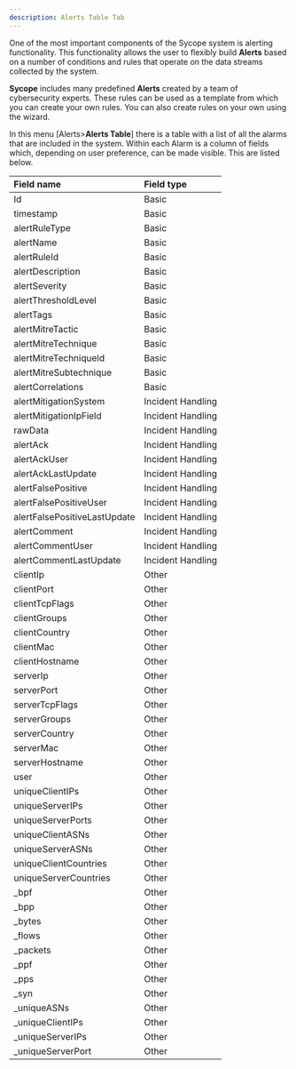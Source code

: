 ```yaml
---
description: Alerts Table Tab
---
```




One of the most important components of the Sycope system is alerting functionality. This functionality allows the user to flexibly build **Alerts** based on a number of conditions and rules that operate on the data streams collected by the system.

**Sycope** includes many predefined **Alerts** created by a team of cybersecurity experts. These rules can be used as a template from which you can create your own rules. You can also create rules on your own using the wizard.

In this menu [Alerts>**Alerts Table**] there is a table with a list of all the alarms that are included in the system. Within each Alarm is a column of fields which, depending on user preference, can be made visible. This are listed below.



| Field name                      | Field type    |
| :------------------------------- | :---------------- |
|	Id											| Basic |
| timestamp                    | Basic         |
| alertRuleType                | Basic         |
| alertName                    | Basic         |
| alertRuleId                  | Basic         |
| alertDescription             | Basic         |
| alertSeverity                | Basic         |
| alertThresholdLevel          | Basic         |
| alertTags                    | Basic         |
| alertMitreTactic             | Basic         |
| alertMitreTechnique          | Basic         |
| alertMitreTechniqueId        | Basic         |
| alertMitreSubtechnique       | Basic         |
| alertCorrelations            | Basic         |
| alertMitigationSystem        | Incident Handling |
| alertMitigationIpField       | Incident Handling |
| rawData                      | Incident Handling |
| alertAck                     | Incident Handling |
| alertAckUser                 | Incident Handling |
| alertAckLastUpdate           | Incident Handling |
| alertFalsePositive           | Incident Handling |
| alertFalsePositiveUser       | Incident Handling |
| alertFalsePositiveLastUpdate | Incident Handling |
| alertComment                 | Incident Handling |
| alertCommentUser             | Incident Handling |
| alertCommentLastUpdate       | Incident Handling |
| clientIp                     | Other         |
| clientPort                   | Other         |
| clientTcpFlags               | Other         |
| clientGroups                 | Other         |
| clientCountry                | Other         |
| clientMac                    | Other         |
| clientHostname               | Other         |
| serverIp                     | Other         |
| serverPort                   | Other         |
| serverTcpFlags               | Other         |
| serverGroups                 | Other         |
| serverCountry                | Other         |
| serverMac                    | Other         |
| serverHostname               | Other         |
| user                         | Other         |
| uniqueClientIPs              | Other         |
| uniqueServerIPs              | Other         |
| uniqueServerPorts            | Other         |
| uniqueClientASNs             | Other         |
| uniqueServerASNs             | Other         |
| uniqueClientCountries        | Other         |
| uniqueServerCountries        | Other         |
| _bpf                         | Other         |
| _bpp                         | Other         |
| _bytes                       | Other         |
| _flows                       | Other         |
| _packets                     | Other         |
| _ppf                         | Other         |
| _pps                         | Other         |
| _syn                         | Other         |
| _uniqueASNs                  | Other         |
| _uniqueClientIPs             | Other         |
| _uniqueServerIPs             | Other         |
| _uniqueServerPort            | Other             |

 
